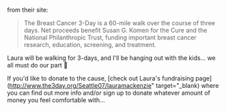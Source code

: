 

from their site:

> The Breast Cancer 3-Day is a 60-mile walk over the course of three days. Net proceeds benefit Susan G. Komen for the Cure and the National Philanthropic Trust, funding important breast cancer research, education, screening, and treatment.

Laura will be walking for 3-days, and I'll be hanging out with the kids... we all must do our part 🙂

If you'd like to donate to the cause, [check out Laura's fundraising page](http://www.the3day.org/Seattle07/lauramackenzie" target="_blank) where you can find out more info and/or sign up to donate whatever amount of money you feel comfortable with...